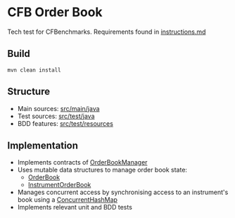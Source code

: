 # CFB Order Book

Tech test for CFBenchmarks. Requirements found in [instructions.md](instructions.md) 

## Build
`mvn clean install`

## Structure
* Main sources: [src/main/java](src/main/java)
* Test sources: [src/test/java](src/test/java)
* BDD features: [src/test/resources](src/test/resources)

## Implementation
* Implements contracts of [OrderBookManager](src/main/java/com/cfbenchmarks/interview/manager/OrderBookManager.java)
* Uses mutable data structures to manage order book state:
  * [OrderBook](src/main/java/com/cfbenchmarks/interview/model/book/OrderBook.java)
  * [InstrumentOrderBook](src/main/java/com/cfbenchmarks/interview/model/book/InstrumentOrderBook.java)
* Manages concurrent access by synchronising access to an instrument's book using a [ConcurrentHashMap](src/main/java/com/cfbenchmarks/interview/model/book/OrderBook.java)
* Implements relevant unit and BDD tests